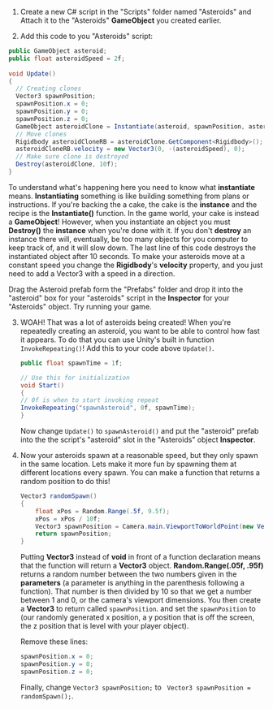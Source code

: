 1. Create a new C# script in the "Scripts" folder named "Asteroids" and Attach it to the "Asteroids" **GameObject** you created earlier.

2. Add this code to you "Asteroids" script:

  ```csharp
  public GameObject asteroid;
  public float asteroidSpeed = 2f;
   
  void Update()
  {
    // Creating clones
    Vector3 spawnPosition;
    spawnPosition.x = 0;
    spawnPosition.y = 0;
    spawnPosition.z = 0;
    GameObject asteroidClone = Instantiate(asteroid, spawnPosition, asteroid.transform.rotation) as GameObject;
    // Move clones
    Rigidbody asteroidCloneRB = asteroidClone.GetComponent<Rigidbody>();
    asteroidCloneRB.velocity = new Vector3(0, -(asteroidSpeed), 0);
    // Make sure clone is destroyed
    Destroy(asteroidClone, 10f);
  }
  ```
  
  To understand what's happening here you need to know what **instantiate** means. **Instantiating** something is like building something from plans or instructions. If you're backing the a cake, the cake is the **instance** and the recipe is the **Instantiate()** function. In the game world, your cake is instead a **GameObject**! However, when you instantiate an object you must **Destroy()** the **instance** when you're done with it. If you don't **destroy** an instance there will, eventually, be too many objects for you computer to keep track of, and it will slow down. The last line of this code destroys the instantiated object after 10 seconds. To make your asteroids move at a constant speed you change the **Rigidbody**'s **velocity** property, and you just need to add a Vector3 with a speed in a direction.
  
  Drag the Asteroid prefab form the "Prefabs" folder and drop it into the "asteroid" box for your "asteroids" script in the **Inspector** for your "Asteroids" object. Try running your game.
  
3. WOAH! That was a lot of asteroids being created! When you're repeatedly creating an asteroid, you want to be able to control how fast it appears. To do that you can use Unity's built in function `InvokeRepeating()`! Add this to your code above `Update()`.

    ```csharp
    public float spawnTime = 1f;
    
    // Use this for initialization
    void Start()
    {
    // 0f is when to start invoking repeat
    InvokeRepeating("spawnAsteroid", 0f, spawnTime);
    }
    ```
    
    Now change `Update()` to `spawnAsteroid()` and put the "asteroid" prefab into the the script's "asteroid" slot in the "Asteroids" object **Inspector**.
    
4. Now your asteroids spawn at a reasonable speed, but they only spawn in the same location. Lets make it more fun by spawning them at different locations every spawn. You can make a function that returns a random position to do this!
  
    ```csharp
    Vector3 randomSpawn()
    {
        float xPos = Random.Range(.5f, 9.5f);
        xPos = xPos / 10f;
        Vector3 spawnPosition = Camera.main.ViewportToWorldPoint(new Vector3(xPos, 1.1f, 15f));
        return spawnPosition;
    }
    ```
    Putting **Vector3** instead of **void** in front of a function declaration means that the function will return a **Vector3** object. **Random.Range(.05f, .95f)** returns a random number between the two numbers given in the **parameters** (a parameter is anything in the parenthesis following a function). That number is then divided by 10 so that we get a number between 1 and 0, or the camera's viewport dimensions. You then create a **Vector3** to return called `spawnPosition`. and set the `spawnPosition` to (our randomly generated x position, a y position that is off the screen, the z position that is level with your player object).
    
   Remove these lines:
    
    ```csharp
    spawnPosition.x = 0;
    spawnPosition.y = 0;
    spawnPosition.z = 0;
    ```
    
    Finally, change `Vector3 spawnPosition;` to ` Vector3 spawnPosition = randomSpawn();`. 